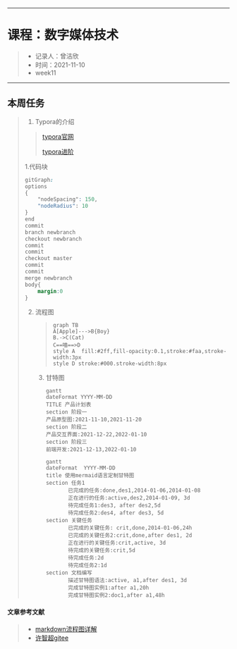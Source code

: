 -----

# 课程：数字媒体技术

> - 记录人：曾洁欣
> - 时间：2021-11-10
> - week11  

-----

## 本周任务

>1. Typora的介绍
>
>   > [typora官网](https://typora.io/)
>   >
>   > [typora进阶](https://www.bilibili.com/video/BV12T4y1g7se?from=search&seid=1073155979321395137&spm_id_from=333.337.0.0)
>
>   1.代码块
>
>   ```css
>   gitGraph:
>   options
>   {
>       "nodeSpacing": 150,
>       "nodeRadius": 10
>   }
>   end
>   commit
>   branch newbranch
>   checkout newbranch
>   commit
>   commit
>   checkout master
>   commit
>   commit
>   merge newbranch
>   body{
>       margin:0
>   }
>   ```
>
>   2. 流程图
>
>      > ```mermaid
>      > graph TB
>      > A[Apple]--->B{Boy}
>      > B.->C(Cat)
>      > C==喵==>D
>      > style A  fill:#2ff,fill-opacity:0.1,stroke:#faa,stroke-width:3px
>      > style D stroke:#000.stroke-width:8px
>      > ```
>
>      3. 甘特图
>
>         ```mermaid
>         gantt
>         dateFormat YYYY-MM-DD
>         TITLE 产品计划表
>         section 阶段一
>         产品原型图:2021-11-10,2021-11-20
>         section 阶段二
>         产品交互界面:2021-12-22,2022-01-10
>         section 阶段三
>         前端开发:2021-12-13,2022-01-10
>         ```
>
>         ```mermaid
>         gantt         
>         dateFormat  YYYY-MM-DD   
>         title 使用mermaid语言定制甘特图
>         section 任务1
>                已完成的任务:done,des1,2014-01-06,2014-01-08
>                正在进行的任务:active,des2,2014-01-09, 3d
>                待完成任务1:des3, after des2,5d
>                待完成任务2:des4, after des3, 5d
>         section 关键任务
>                已完成的关键任务: crit,done,2014-01-06,24h
>                已完成的关键任务2:crit,done,after des1, 2d
>                正在进行的关键任务:crit,active, 3d
>                待完成的关键任务:crit,5d
>                待完成任务:2d
>                待完成任务2:1d
>         section 文档编写
>                描述甘特图语法:active, a1,after des1, 3d
>                完成甘特图实例1:after a1,20h
>                完成甘特图实例2:doc1,after a1,48h
>         ```
>
>         
>
>         

#### 文章参考文献

> - [markdown流程图详解](https://blog.csdn.net/suoxd123/article/details/84992282)
> - [许智超gitee](https://gitee.com/xzhichao/digital-media-technology/blob/master/week05/week11.md#https://blog.csdn.net/suoxd123/article/details/84992282)

